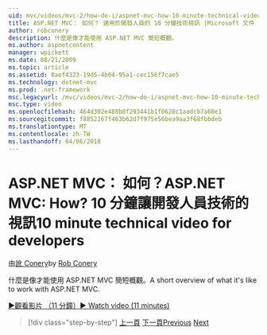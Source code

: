 ```yaml
---
uid: mvc/videos/mvc-2/how-do-i/aspnet-mvc-how-10-minute-technical-video-for-developers
title: ASP.NET MVC： 如何？ 適用於開發人員的 10 分鐘技術視訊 |Microsoft 文件
author: robconery
description: 什麼是像才能使用 ASP.NET MVC 簡短概觀。
ms.author: aspnetcontent
manager: wpickett
ms.date: 08/21/2009
ms.topic: article
ms.assetid: 8aef4323-19d5-4b64-95a1-cec156f7cae5
ms.technology: dotnet-mvc
ms.prod: .net-framework
msc.legacyurl: /mvc/videos/mvc-2/how-do-i/aspnet-mvc-how-10-minute-technical-video-for-developers
msc.type: video
ms.openlocfilehash: 464d302e488b8f293441b1f0628c1aadcb7a60e1
ms.sourcegitcommit: f8852267f463b62d7f975e56bea9aa3f68fbbdeb
ms.translationtype: MT
ms.contentlocale: zh-TW
ms.lasthandoff: 04/06/2018
---
```

<a name="aspnet-mvc-how-10-minute-technical-video-for-developers"></a><span data-ttu-id="def30-104">ASP.NET MVC： 如何？</span><span class="sxs-lookup"><span data-stu-id="def30-104">ASP.NET MVC: How?</span></span> <span data-ttu-id="def30-105">10 分鐘讓開發人員技術的視訊</span><span class="sxs-lookup"><span data-stu-id="def30-105">10 minute technical video for developers</span></span>
====================
<span data-ttu-id="def30-106">由[訛 Conery](https://github.com/robconery)</span><span class="sxs-lookup"><span data-stu-id="def30-106">by [Rob Conery](https://github.com/robconery)</span></span>

<span data-ttu-id="def30-107">什麼是像才能使用 ASP.NET MVC 簡短概觀。</span><span class="sxs-lookup"><span data-stu-id="def30-107">A short overview of what it's like to work with ASP.NET MVC.</span></span>

[<span data-ttu-id="def30-108">&#9654;觀看影片 （11 分鐘）</span><span class="sxs-lookup"><span data-stu-id="def30-108">&#9654; Watch video (11 minutes)</span></span>](https://channel9.msdn.com/Blogs/ASP-NET-Site-Videos/aspnet-mvc-how-10-minute-technical-video-for-developers)

> [!div class="step-by-step"]
> <span data-ttu-id="def30-109">[上一頁](why-aspnet-mvc-3-minute-overview-video-for-decision-makers.md)
> [下一頁](how-do-i-return-json-formatted-data-for-an-ajax-call-in-an-aspnet-mvc-web-application.md)</span><span class="sxs-lookup"><span data-stu-id="def30-109">[Previous](why-aspnet-mvc-3-minute-overview-video-for-decision-makers.md)
[Next](how-do-i-return-json-formatted-data-for-an-ajax-call-in-an-aspnet-mvc-web-application.md)</span></span>

